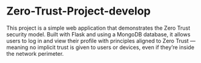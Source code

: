 # Zero-Trust-Project-develop
This project is a simple web application that demonstrates the Zero Trust security model. Built with Flask and using a MongoDB database, it allows users to log in and view their profile with principles aligned to Zero Trust — meaning no implicit trust is given to users or devices, even if they’re inside the network perimeter.
